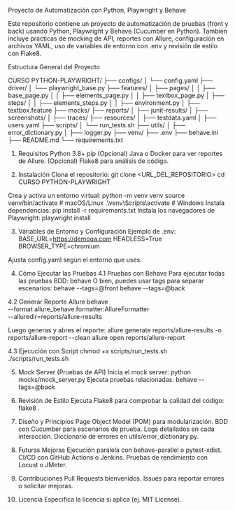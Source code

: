 Proyecto de Automatización con Python, Playwright y Behave

Este repositorio contiene un proyecto de automatización de pruebas (front y back) usando Python, Playwright y Behave (Cucumber en Python). También incluye prácticas de mocking de API, reportes con Allure, configuración en archivos YAML, uso de variables de entorno con .env y revisión de estilo con Flake8.

Estructura General del Proyecto

CURSO PYTHON-PLAYWRIGHT/
├── configs/
│   └── config.yaml
├── driver/
│   └── playwright_base.py
├── features/
│   ├── pages/
│   │   ├── base_page.py
│   │   ├── elements_page.py
│   │   ├── textbox_page.py
│   ├── steps/
│   │   ├── elements_steps.py
│   │   ├── environment.py
│   ├── textbox.feature
├── mocks/
├── reports/
│   ├── junit-results/
│   ├── screenshots/
│   ├── traces/
├── resources/
│   ├── testdata.yaml
│   ├── users.yaml
├── scripts/
│   └── run_tests.sh
├── utils/
│   ├── error_dictionary.py
│   ├── logger.py
├── venv/
├── .env
├── behave.ini
├── README.md
└── requirements.txt

1. Requisitos
Python 3.8+
pip
(Opcional) Java o Docker para ver reportes de Allure.
(Opcional) Flake8 para análisis de código.

2. Instalación
Clona el repositorio:
git clone <URL_DEL_REPOSITORIO>
cd CURSO PYTHON-PLAYWRIGHT

Crea y activa un entorno virtual:
python -m venv venv
source venv/bin/activate  # macOS/Linux
.\venv\Scripts\activate  # Windows
Instala dependencias:
pip install -r requirements.txt
Instala los navegadores de Playwright:
playwright install

3. Variables de Entorno y Configuración
Ejemplo de .env:
BASE_URL=https://demoqa.com
HEADLESS=True
BROWSER_TYPE=chromium

Ajusta config.yaml según el entorno que uses.

4. Cómo Ejecutar las Pruebas
4.1 Pruebas con Behave
Para ejecutar todas las pruebas BDD:
behave
O bien, puedes usar tags para separar escenarios:
behave --tags=@front
behave --tags=@back

4.2 Generar Reporte Allure
behave \
  --format allure_behave.formatter:AllureFormatter \
  --alluredir=reports/allure-results

Luego generas y abres el reporte:
allure generate reports/allure-results -o reports/allure-report --clean
allure open reports/allure-report

4.3 Ejecución con Script
chmod +x scripts/run_tests.sh
./scripts/run_tests.sh

5. Mock Server (Pruebas de API)
Inicia el mock server:
python mocks/mock_server.py
Ejecuta pruebas relacionadas:
behave --tags=@back

6. Revisión de Estilo
Ejecuta Flake8 para comprobar la calidad del código:
flake8 .

7. Diseño y Principios
Page Object Model (POM) para modularización.
BDD con Cucumber para escenarios de prueba.
Logs detallados en cada interacción.
Diccionario de errores en utils/error_dictionary.py.

8. Futuras Mejoras
Ejecución paralela con behave-parallel o pytest-xdist.
CI/CD con GitHub Actions o Jenkins.
Pruebas de rendimiento con Locust o JMeter.

9. Contribuciones
Pull Requests bienvenidos.
Issues para reportar errores o solicitar mejoras.

10. Licencia
Especifica la licencia si aplica (ej. MIT License).